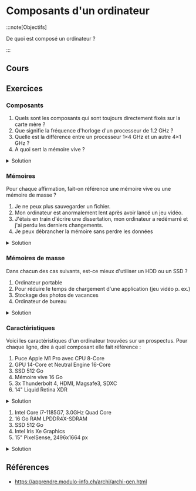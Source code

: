 # Composants d'un ordinateur

:::note[Objectifs]

De quoi est composé un ordinateur ?

:::

## Cours

<Reaveal name="1m-arch-composants" />

## Exercices

### Composants

1. Quels sont les composants qui sont toujours directement fixés sur la carte mère ?
2. Que signifie la fréquence d'horloge d'un processeur de 1.2 GHz ?
3. Quelle est la différence entre un processeur 1&times;4 GHz et un autre 4&times;1 GHz ?
4. A quoi sert la mémoire vive ?

<details>
<summary>Solution</summary>

1. Le processeur et la mémoire vive
2. Ce processeur peut effectuer environ 1.2 milliards d’opérations par seconde
3. Le premier processeur a un seul cœur cadencé à 4 GHz et le second en a 4 avec une fréquence d’horloge de 1 GHz chacune.
   Le premier sera plus rapide dans un cas d’usage général, mais le second pourrait être intéressant si on souhaite faire beaucoup de multi-tâche (plusieurs applications en même temps)
4. À stocker les instructions et les données pour le processeur

</details>

### Mémoires

Pour chaque affirmation, fait-on référence une mémoire vive ou une mémoire de masse ?

1. Je ne peux plus sauvegarder un fichier.
2. Mon ordinateur est anormalement lent après avoir lancé un jeu vidéo.
3. J'étais en train d'écrire une dissertation, mon ordinateur a redémarré et j'ai perdu les derniers changements.
4. Je peux débrancher la mémoire sans perdre les données

<details>
<summary>Solution</summary>

1. Disque dur
2. Mémoire
3. Mémoire : Le document n’a pas eu le temps d’être sauvegardé sur le disque dur et la mémoire est vidée à l’extinction de la machine
4. Disque dur

</details>

### Mémoires de masse

Dans chacun des cas suivants, est-ce mieux d'utiliser un HDD ou un SSD ?

1. Ordinateur portable
2. Pour réduire le temps de chargement d'une application (jeu vidéo p. ex.)
3. Stockage des photos de vacances
4. Ordinateur de bureau

<details>
<summary>Solution</summary>

1. SSD car moins fragile
2. SSD car plus rapide
3. HDD car plus fiable
4. SSD car plus rapide

</details>

### Caractéristiques

Voici les caractéristiques d'un ordinateur trouvées sur un prospectus. Pour chaque ligne, dire à quel composant elle fait référence :

1. Puce Apple M1 Pro avec CPU 8-Core
2. GPU 14-Core et Neutral Engine 16-Core
3. SSD 512 Go
4. Mémoire vive 16 Go
5. 3x Thunderbolt 4, HDMI, Magsafe3, SDXC
6. 14" Liquid Retina XDR

<details>
<summary>Solution</summary>

1. Processeur
2. Carte graphique
3. Mémorie de masse (SSD)
4. Mémoire vive
5. Carte mère (connectique)
6. Écran

</details>

1. Intel Core i7-1185G7, 3.0GHz Quad Core
2. 16 Go RAM LPDDR4X-SDRAM
3. SSD 512 Go
4. Intel Iris Xe Graphics
5. 15" PixelSense, 2496x1664 px

<details>
<summary>Solution</summary>

1. Processeur
2. Mémoire vive
3. Mémoire de masse (SSD)
4. Carte graphique
5. Écran

</details>

## Références

- https://apprendre.modulo-info.ch/archi/archi-gen.html
